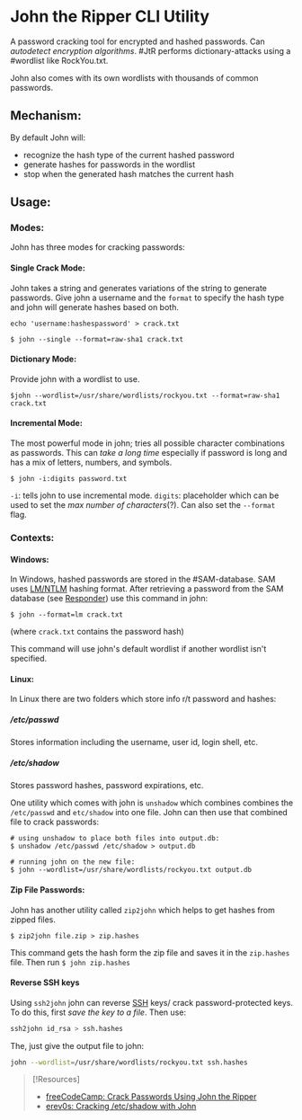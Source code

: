 
# John the Ripper CLI Utility
A password cracking tool for encrypted and hashed passwords. Can *autodetect encryption algorithms*. #JtR performs dictionary-attacks using a #wordlist like RockYou.txt.

John also comes with  its own wordlists with thousands of common passwords.
## Mechanism:
By default John will:
- recognize the hash type of the current hashed password
- generate hashes for passwords in the wordlist
- stop when the generated hash matches the current hash
## Usage:
### Modes:
John has three modes for cracking passwords:
#### Single Crack Mode:
John takes a string and generates variations of the string to generate passwords. Give john a username and the `format` to specify the hash type and john will generate hashes based on both.
```shell
echo 'username:hashespassword' > crack.txt

$ john --single --format=raw-sha1 crack.txt

```
#### Dictionary Mode:
Provide john with a wordlist to use.
```shell
$john --wordlist=/usr/share/wordlists/rockyou.txt --format=raw-sha1 crack.txt
```
#### Incremental Mode:
The most powerful mode in john; tries all possible character combinations as passwords. This can *take a long time* especially if password is long and has a mix of letters, numbers, and symbols.
```shell
$ john -i:digits password.txt
```

`-i`: tells john to use incremental mode. 
`digits`: placeholder which can be used to set the *max number of characters*(?). Can also set the `--format` flag.
### Contexts:
#### Windows:
In Windows, hashed passwords are stored in the #SAM-database. SAM uses [LM/NTLM](/networking/protocols/NTLM.md) hashing format. After retrieving a password from the SAM database (see [Responder](/cybersecurity/tools/responder.md)) use this command in john:
```shell
$ john --format=lm crack.txt
```
(where `crack.txt` contains the password hash)

This command will use john's default wordlist if another wordlist isn't specified.
#### Linux:
In Linux there are two folders which store info r/t password and hashes:
##### /etc/passwd
Stores information including the username, user id, login shell, etc.
##### /etc/shadow
Stores password hashes, password expirations, etc.

One utility which comes with john is `unshadow` which combines combines the `/etc/passwd` and `etc/shadow` into one file. John can then use that combined file to crack passwords:
```shell
# using unshadow to place both files into output.db:
$ unshadow /etc/passwd /etc/shadow > output.db

# running john on the new file:
$ john --wordlist=/usr/share/wordlists/rockyou.txt output.db
```
#### Zip File Passwords:
John has another utility called `zip2john` which helps to get hashes from zipped files.
```shell
$ zip2john file.zip > zip.hashes
```
This command gets the hash form the zip file and saves it in the `zip.hashes` file. Then run `$ john zip.hashes`
#### Reverse SSH keys
Using `ssh2john` john can reverse [SSH](networking/protocols/SSH.md) keys/ crack password-protected keys. To do this, first *save the key to a file*. Then use:
```bash
ssh2john id_rsa > ssh.hashes
```
The, just give the output file to john:
```bash
john --wordlist=/usr/share/wordlists/rockyou.txt ssh.hashes
```

> [!Resources]
> - [freeCodeCamp: Crack Passwords Using John the Ripper](https://www.freecodecamp.org/news/crack-passwords-using-john-the-ripper-pentesting-tutorial/)
> - [erev0s: Cracking /etc/shadow with John](https://erev0s.com/blog/cracking-etcshadow-john/)


